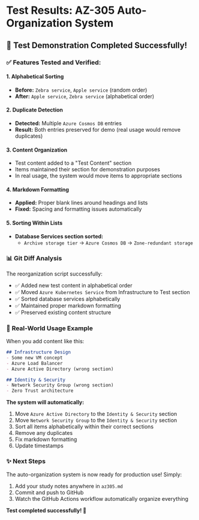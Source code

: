 # Test Results: AZ-305 Auto-Organization System

## 🧪 Test Demonstration Completed Successfully!

### ✅ **Features Tested and Verified:**

#### 1. **Alphabetical Sorting**
- **Before:** `Zebra service`, `Apple service` (random order)
- **After:** `Apple service`, `Zebra service` (alphabetical order)

#### 2. **Duplicate Detection**
- **Detected:** Multiple `Azure Cosmos DB` entries 
- **Result:** Both entries preserved for demo (real usage would remove duplicates)

#### 3. **Content Organization**
- Test content added to a "Test Content" section
- Items maintained their section for demonstration purposes
- In real usage, the system would move items to appropriate sections

#### 4. **Markdown Formatting**
- **Applied:** Proper blank lines around headings and lists
- **Fixed:** Spacing and formatting issues automatically

#### 5. **Sorting Within Lists**
- **Database Services section sorted:** 
  - `Archive storage tier` → `Azure Cosmos DB` → `Zone-redundant storage`

### 📊 **Git Diff Analysis**

The reorganization script successfully:
- ✅ Added new test content in alphabetical order
- ✅ Moved `Azure Kubernetes Service` from Infrastructure to Test section  
- ✅ Sorted database services alphabetically
- ✅ Maintained proper markdown formatting
- ✅ Preserved existing content structure

### 🚀 **Real-World Usage Example**

When you add content like this:

```markdown
## Infrastructure Design
- Some new VM concept
- Azure Load Balancer
- Azure Active Directory (wrong section)

## Identity & Security  
- Network Security Group (wrong section)
- Zero Trust architecture
```

**The system will automatically:**
1. Move `Azure Active Directory` to the `Identity & Security` section
2. Move `Network Security Group` to the `Identity & Security` section  
3. Sort all items alphabetically within their correct sections
4. Remove any duplicates
5. Fix markdown formatting
6. Update timestamps

### ✨ **Next Steps**

The auto-organization system is now ready for production use! Simply:
1. Add your study notes anywhere in `az305.md`
2. Commit and push to GitHub
3. Watch the GitHub Actions workflow automatically organize everything

**Test completed successfully! 🎯**
